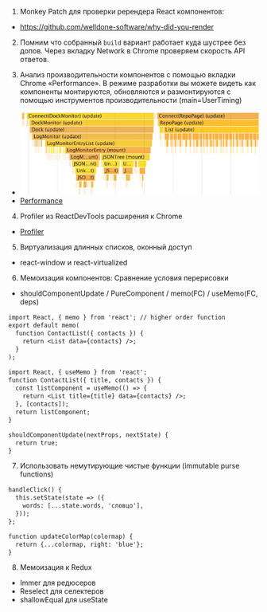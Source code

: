 1. Monkey Patch для проверки ререндера React компонентов:
- https://github.com/welldone-software/why-did-you-render

2. Помним что собранный `build` вариант работает куда шустрее без допов.
Через вкладку Network в Chrome проверяем скорость API ответов.

3. Анализ производительности компонентов с помощью вкладки
Chrome «Performance». В режиме разработки вы можете видеть
как компоненты монтируются, обновляются и размонтируются с
помощью инструментов производительности (main=UserTiming)
- ![chrome_perf](./chrome_perf.png)
- [Performance](https://calibreapp.com/blog/react-performance-profiling-optimization)

4. Profiler из ReactDevTools расширения к Chrome
- [Profiler](https://ru.reactjs.org/blog/2018/09/10/introducing-the-react-profiler.html)

5. Виртуализация длинных списков, оконный доступ
- react-window и react-virtualized

6. Мемоизация компонентов: Сравнение условия перерисовки
- shouldComponentUpdate / PureComponent / memo(FC) / useMemo(FC, deps)
```
import React, { memo } from 'react'; // higher order function
export default memo(
  function ContactList({ contacts }) {
    return <List data={contacts} />;
  }
);
```
```
import React, { useMemo } from 'react';
function ContactList({ title, contacts }) {
  const listComponent = useMemo(() => {
    return <List title={title} data={contacts} />;
  }, [contacts]);
  return listComponent;
}
```
```
shouldComponentUpdate(nextProps, nextState) {
  return true;
}
```

7. Использовать немутирующие чистые функции (immutable purse functions)
```
handleClick() {
  this.setState(state => ({
    words: [...state.words, 'словцо'],
  }));
};
```
```
function updateColorMap(colormap) {
  return {...colormap, right: 'blue'};
}
```

8. Мемоизация к Redux
- Immer для редюсеров
- Reselect для селектеров
- shallowEqual для useState

